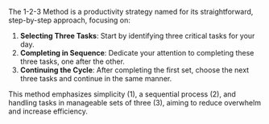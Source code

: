The 1-2-3 Method is a productivity strategy named for its straightforward, step-by-step approach, focusing on:

1. **Selecting Three Tasks**: Start by identifying three critical tasks for your day.
2. **Completing in Sequence**: Dedicate your attention to completing these three tasks, one after the other.
3. **Continuing the Cycle**: After completing the first set, choose the next three tasks and continue in the same manner.

This method emphasizes simplicity (1), a sequential process (2), and handling tasks in manageable sets of three (3), aiming to reduce overwhelm and increase efficiency.